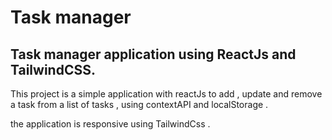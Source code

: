 # Task manager

## Task manager application using ReactJs and TailwindCSS.

This project is a simple application with reactJs to add , update and remove a task from a list of tasks  , using contextAPI and localStorage .

the application is responsive using TailwindCss .


